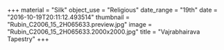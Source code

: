 +++
material = "Silk"
object_use = "Religious"
date_range = "19th"
date = "2016-10-19T20:11:12.493514"
thumbnail = "Rubin_C2006_15_2H065633.preview.jpg"
image = "Rubin_C2006_15_2H065633.2000x2000.jpg"
title = "Vajrabhairava Tapestry"
+++
